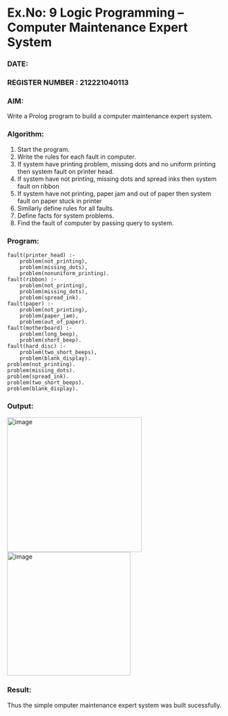 # Ex.No: 9  Logic Programming –  Computer Maintenance Expert System
### DATE:                                                                            
### REGISTER NUMBER : 212221040113
### AIM: 
Write a Prolog program to build a computer maintenance expert system.
###  Algorithm:
1. Start the program.
2. Write the rules for each fault in computer.
3. If system have printing problem, missing dots and no uniform printing then system fault on printer head.
4. If system have not printing, missing dots and spread inks then system fault on ribbon
5. If system have not printing, paper jam and out of paper then system fault on paper stuck in printer
6. Similarly define rules for all faults.
7. Define facts for system problems.
8. Find the fault of computer by passing query to system.
     
### Program:
```
fault(printer_head) :-
	problem(not_printing),
	problem(missing_dots),
	problem(nonuniform_printing).
fault(ribbon) :-
	problem(not_printing),
	problem(missing_dots),
	problem(spread_ink).
fault(paper) :-
	problem(not_printing),
	problem(paper_jam),
	problem(out_of_paper).
fault(motherboard) :-
	problem(long_beep),
	problem(short_beep).
fault(hard_disc) :-
	problem(two_short_beeps),
	problem(blank_display).
problem(not_printing).
problem(missing_dots).
problem(spread_ink).
problem(two_short_beeps).
problem(blank_display).
```

### Output:
<img width="311" alt="image" src="https://github.com/Maheswarikarthi/AI_Lab_2023-24/assets/127172770/75168e6c-c825-4ede-b6a9-87114cdc4127">


<img width="285" alt="image" src="https://github.com/Maheswarikarthi/AI_Lab_2023-24/assets/127172770/6e603279-d622-462c-ae71-9ec1bb2d2049">


### Result:
Thus the simple omputer maintenance expert system was built sucessfully.
